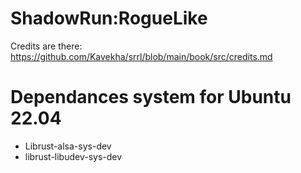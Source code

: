 # ShadowRun:RogueLike

Credits are there: https://github.com/Kavekha/srrl/blob/main/book/src/credits.md

# Dependances system for Ubuntu 22.04
- Librust-alsa-sys-dev
- librust-libudev-sys-dev
